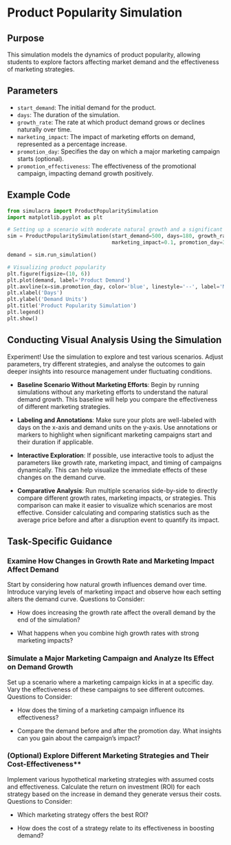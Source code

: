 # Product Popularity Simulation

## Purpose

This simulation models the dynamics of product popularity, allowing students to explore factors affecting market demand and the effectiveness of marketing strategies.

## Parameters

- `start_demand`: The initial demand for the product.
- `days`: The duration of the simulation.
- `growth_rate`: The rate at which product demand grows or declines naturally over time.
- `marketing_impact`: The impact of marketing efforts on demand, represented as a percentage increase.
- `promotion_day`: Specifies the day on which a major marketing campaign starts (optional).
- `promotion_effectiveness`: The effectiveness of the promotional campaign, impacting demand growth positively.

## Example Code

```python
from simulacra import ProductPopularitySimulation
import matplotlib.pyplot as plt

# Setting up a scenario with moderate natural growth and a significant marketing campaign.
sim = ProductPopularitySimulation(start_demand=500, days=180, growth_rate=0.02, 
                                  marketing_impact=0.1, promotion_day=30, promotion_effectiveness=0.5)

demand = sim.run_simulation()

# Visualizing product popularity
plt.figure(figsize=(10, 6))
plt.plot(demand, label='Product Demand')
plt.axvline(x=sim.promotion_day, color='blue', linestyle='--', label='Marketing Campaign Start')
plt.xlabel('Days')
plt.ylabel('Demand Units')
plt.title('Product Popularity Simulation')
plt.legend()
plt.show()
```

## Conducting Visual Analysis Using the Simulation

Experiment! Use the simulation to explore and test various scenarios. Adjust parameters, try different strategies, and analyse the outcomes to gain deeper insights into resource management under fluctuating conditions.

- **Baseline Scenario Without Marketing Efforts**: Begin by running simulations without any marketing efforts to understand the natural demand growth. This baseline will help you compare the effectiveness of different marketing strategies.
  
- **Labeling and Annotations**: Make sure your plots are well-labeled with days on the x-axis and demand units on the y-axis. Use annotations or markers to highlight when significant marketing campaigns start and their duration if applicable.

- **Interactive Exploration**: If possible, use interactive tools to adjust the parameters like growth rate, marketing impact, and timing of campaigns dynamically. This can help visualize the immediate effects of these changes on the demand curve.

- **Comparative Analysis**: Run multiple scenarios side-by-side to directly compare different growth rates, marketing impacts, or strategies. This comparison can make it easier to visualize which scenarios are most effective. Consider calculating and comparing statistics such as the average price before and after a disruption event to quantify its impact.


## Task-Specific Guidance

### Examine How Changes in Growth Rate and Marketing Impact Affect Demand

Start by considering how natural growth influences demand over time. Introduce varying levels of marketing impact and observe how each setting alters the demand curve. Questions to Consider:

  - How does increasing the growth rate affect the overall demand by the end of the simulation?

  - What happens when you combine high growth rates with strong marketing impacts?

### Simulate a Major Marketing Campaign and Analyze Its Effect on Demand Growth

Set up a scenario where a marketing campaign kicks in at a specific day. Vary the effectiveness of these campaigns to see different outcomes. Questions to Consider:

  - How does the timing of a marketing campaign influence its effectiveness?

  - Compare the demand before and after the promotion day. What insights can you gain about the campaign’s impact?

### (Optional) Explore Different Marketing Strategies and Their Cost-Effectiveness**

Implement various hypothetical marketing strategies with assumed costs and effectiveness. Calculate the return on investment (ROI) for each strategy based on the increase in demand they generate versus their costs. Questions to Consider:

  - Which marketing strategy offers the best ROI?

  - How does the cost of a strategy relate to its effectiveness in boosting demand?